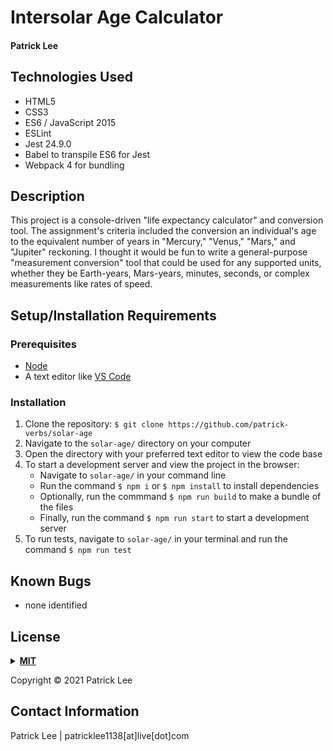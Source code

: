 # Intersolar Age Calculator

#### Patrick Lee

## Technologies Used

- HTML5
- CSS3
- ES6 / JavaScript 2015
- ESLint
- Jest 24.9.0
- Babel to transpile ES6 for Jest
- Webpack 4 for bundling

## Description

This project is a console-driven "life expectancy calculator" and conversion tool. The assignment's criteria included the conversion an individual's age to the equivalent number of years in "Mercury," "Venus," "Mars," and "Jupiter" reckoning. I thought it would be fun to write a general-purpose "measurement conversion" tool that could be used for any supported units, whether they be Earth-years, Mars-years, minutes, seconds, or complex measurements like rates of speed.


## Setup/Installation Requirements

### Prerequisites
* [Node](https://nodejs.org/en/)
* A text editor like [VS Code](https://code.visualstudio.com/)

### Installation
1. Clone the repository: `$ git clone https://github.com/patrick-verbs/solar-age`
2. Navigate to the `solar-age/` directory on your computer
3. Open the directory with your preferred text editor to view the code base
4. To start a development server and view the project in the browser:
    * Navigate to `solar-age/` in your command line
    * Run the command `$ npm i` or `$ npm install` to install dependencies
    * Optionally, run the commmand `$ npm run build` to make a bundle of the files
    * Finally, run the command `$ npm run start` to start a development server
5. To run tests, navigate to `solar-age/` in your terminal and run the command `$ npm run test`

## Known Bugs
- none identified

## <a name="License"></a>License
<details>
<summary><a href="https://opensource.org/licenses/MIT"><strong>MIT</strong></a></summary>
<pre>
MIT License
Copyright (c) 2021 Patrick Lee


Permission is hereby granted, free of charge, to any person obtaining a copy
of this software and associated documentation files (the "Software"), to deal
in the Software without restriction, including without limitation the rights
to use, copy, modify, merge, publish, distribute, sublicense, and/or sell
copies of the Software, and to permit persons to whom the Software is
furnished to do so, subject to the following conditions:


The above copyright notice and this permission notice shall be included in all
copies or substantial portions of the Software.


THE SOFTWARE IS PROVIDED "AS IS", WITHOUT WARRANTY OF ANY KIND, EXPRESS OR
IMPLIED, INCLUDING BUT NOT LIMITED TO THE WARRANTIES OF MERCHANTABILITY,
FITNESS FOR A PARTICULAR PURPOSE AND NONINFRINGEMENT. IN NO EVENT SHALL THE
AUTHORS OR COPYRIGHT HOLDERS BE LIABLE FOR ANY CLAIM, DAMAGES OR OTHER
LIABILITY, WHETHER IN AN ACTION OF CONTRACT, TORT OR OTHERWISE, ARISING FROM,
OUT OF OR IN CONNECTION WITH THE SOFTWARE OR THE USE OR OTHER DEALINGS IN THE
SOFTWARE.
</pre>
</details>

Copyright © 2021 Patrick Lee
<br>

## Contact Information

Patrick Lee | patricklee1138[at]live[dot]com
